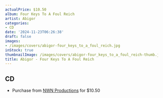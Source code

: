 ```yaml
---
actualPrice: $10.50
album: Four Keys To A Foul Reich
artist: Abigor
categories:
- CD
date: '2024-11-23T06:26:38'
draft: false
images:
- /images/covers/abigor-four_keys_to_a_foul_reich.jpg
inStock: true
thumbnailImage: /images/covers/abigor-four_keys_to_a_foul_reich-thumb.jpg
title: Abigor - Four Keys To A Foul Reich
---
```


## CD
* Purchase from [NWN Productions](http://shop.nwnprod.com/index.php?route=product/product&path=93&product_id=56078&sort=pd.name&order=ASC) for $10.50
